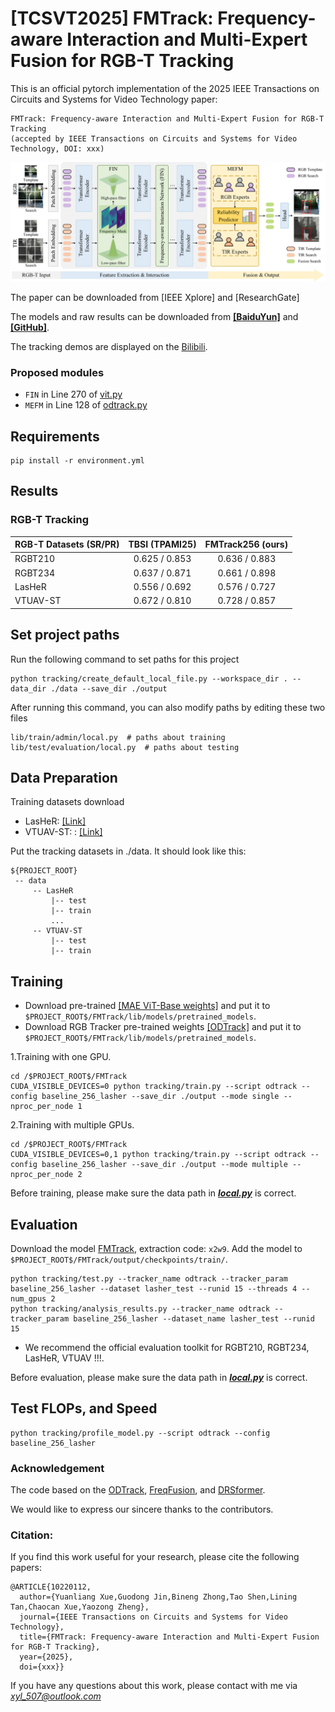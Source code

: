 # [TCSVT2025] FMTrack: Frequency-aware Interaction and Multi-Expert Fusion for RGB-T Tracking

This is an official pytorch implementation of the 2025 IEEE Transactions on Circuits and Systems for Video Technology paper:
```
FMTrack: Frequency-aware Interaction and Multi-Expert Fusion for RGB-T Tracking
(accepted by IEEE Transactions on Circuits and Systems for Video Technology, DOI: xxx)
```

![image](https://github.com/xyl-507/FMTrack/blob/main/figs/FMTrack.jpg)

The paper can be downloaded from [IEEE Xplore] and [ResearchGate]

The models and raw results can be downloaded from [**[BaiduYun]**](https://pan.baidu.com/s/1pWnuFUtYeuhkWZ7XHfybNQ?pwd=x2w9) and [**[GitHub]**](https://github.com/xyl-507/FMTrack/releases/tag/Results).

The tracking demos are displayed on the [Bilibili](https://www.bilibili.com/video/BV1MoeKzMEdx/).

### Proposed modules
- `FIN` in Line 270 of [vit.py](https://github.com/xyl-507/FMTrack/blob/db0652d35d3ee18af887c0831ee6ac31c1a6e307/lib/models/odtrack/vit_ce_FreqFusion.py#L270)
- `MEFM` in Line 128 of [odtrack.py](https://github.com/xyl-507/FMTrack/blob/db0652d35d3ee18af887c0831ee6ac31c1a6e307/lib/models/odtrack/odtrack.py#L128)

## Requirements
```
pip install -r environment.yml
```

## Results
### RGB-T Tracking

|   RGB-T Datasets (SR/PR)   |      TBSI (TPAMI25)    | FMTrack256 (ours) |
|   --------------------     |   :----------------:   | :---------------: | 
|          RGBT210           |      0.625 / 0.853     |   0.636 / 0.883   |
|          RGBT234           |      0.637 / 0.871     |   0.661 / 0.898   |
|          LasHeR            |      0.556 / 0.692     |   0.576 / 0.727   |
|         VTUAV-ST           |      0.672 / 0.810     |   0.728 / 0.857   |

## Set project paths
Run the following command to set paths for this project
```
python tracking/create_default_local_file.py --workspace_dir . --data_dir ./data --save_dir ./output
```
After running this command, you can also modify paths by editing these two files
```
lib/train/admin/local.py  # paths about training
lib/test/evaluation/local.py  # paths about testing
```
## Data Preparation
Training datasets download
- LasHeR: [[Link]](https://github.com/BUGPLEASEOUT/LasHeR)
- VTUAV-ST: : [[Link]](https://github.com/zhang-pengyu/DUT-VTUAV)

Put the tracking datasets in ./data. It should look like this:
   ```
   ${PROJECT_ROOT}
    -- data
        -- LasHeR
            |-- test
            |-- train
            ...
        -- VTUAV-ST
            |-- test
            |-- train
   ```

## Training
- Download pre-trained [[MAE ViT-Base weights]](https://dl.fbaipublicfiles.com/mae/pretrain/mae_pretrain_vit_base.pth) and put it to `$PROJECT_ROOT$/FMTrack/lib/models/pretrained_models`.
- Download RGB Tracker pre-trained weights [[ODTrack]](https://github.com/GXNU-ZhongLab/ODTrack) and put it to `$PROJECT_ROOT$/FMTrack/lib/models/pretrained_models`.

1.Training with one GPU.
```
cd /$PROJECT_ROOT$/FMTrack
CUDA_VISIBLE_DEVICES=0 python tracking/train.py --script odtrack --config baseline_256_lasher --save_dir ./output --mode single --nproc_per_node 1
```

2.Training with multiple GPUs.
```
cd /$PROJECT_ROOT$/FMTrack
CUDA_VISIBLE_DEVICES=0,1 python tracking/train.py --script odtrack --config baseline_256_lasher --save_dir ./output --mode multiple --nproc_per_node 2
```

Before training, please make sure the data path in [***local.py***](./lib/train/admin/local.py) is correct.

## Evaluation
Download the model [FMTrack](https://pan.baidu.com/s/1pWnuFUtYeuhkWZ7XHfybNQ?pwd=x2w9), extraction code: `x2w9`. Add the model to `$PROJECT_ROOT$/FMTrack/output/checkpoints/train/`.
```
python tracking/test.py --tracker_name odtrack --tracker_param baseline_256_lasher --dataset lasher_test --runid 15 --threads 4 --num_gpus 2
python tracking/analysis_results.py --tracker_name odtrack --tracker_param baseline_256_lasher --dataset_name lasher_test --runid 15
```
- We recommend the official evaluation toolkit for RGBT210, RGBT234, LasHeR, VTUAV !!!.

Before evaluation, please make sure the data path in [***local.py***](./lib/test/evaluation/local.py) is correct.

## Test FLOPs, and Speed
```
python tracking/profile_model.py --script odtrack --config baseline_256_lasher
```

### Acknowledgement
The code based on the [ODTrack](https://github.com/GXNU-ZhongLab/ODTrack),
[FreqFusion](https://github.com/Linwei-Chen/FreqFusion), and [DRSformer](https://github.com/cschenxiang/DRSformer).

We would like to express our sincere thanks to the contributors.

### Citation:
If you find this work useful for your research, please cite the following papers:
```
@ARTICLE{10220112,
  author={Yuanliang Xue,Guodong Jin,Bineng Zhong,Tao Shen,Lining Tan,Chaocan Xue,Yaozong Zheng},
  journal={IEEE Transactions on Circuits and Systems for Video Technology}, 
  title={FMTrack: Frequency-aware Interaction and Multi-Expert Fusion for RGB-T Tracking}, 
  year={2025},
  doi={xxx}}
```
If you have any questions about this work, please contact with me via *xyl_507@outlook.com*

